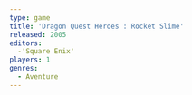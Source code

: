 ```yaml
---
type: game
title: 'Dragon Quest Heroes : Rocket Slime'
released: 2005
editors: 
  -'Square Enix'
players: 1
genres:
  - Aventure
---
```

